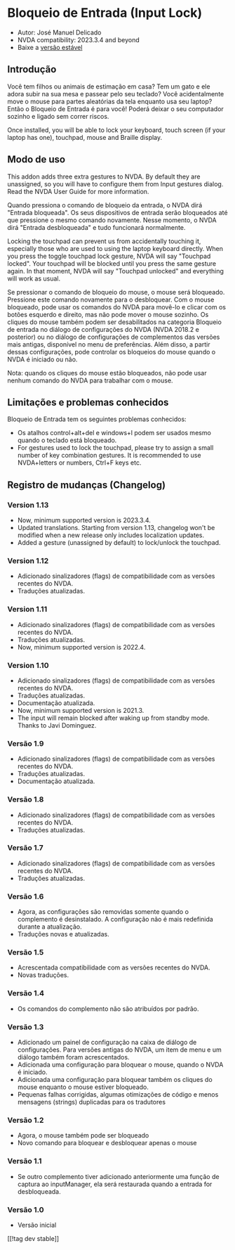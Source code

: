 # Bloqueio de Entrada (Input Lock) #

* Autor: José Manuel Delicado
* NVDA compatibility: 2023.3.4 and beyond
* Baixe a [versão estável][1]

## Introdução

Você tem filhos ou animais de estimação em casa? Tem um gato e ele adora
subir na sua mesa e passear  pelo seu teclado? Você acidentalmente move o
mouse para partes aleatórias da tela enquanto usa seu laptop? Então o
Bloqueio de Entrada é para você! Poderá deixar o seu computador sozinho e
ligado sem correr riscos.

Once installed, you will be able to lock your keyboard, touch screen (if
your laptop has one), touchpad, mouse and Braille display.

## Modo de uso

This addon adds three extra gestures to NVDA. By default they are
unassigned, so you will have to configure them from Input gestures
dialog. Read the NVDA User Guide for more information.

Quando pressiona o comando de bloqueio da entrada, o NVDA dirá "Entrada
bloqueada". Os seus dispositivos de entrada serão bloqueados até que
pressione o mesmo comando novamente. Nesse momento, o NVDA dirá "Entrada
desbloqueada" e tudo funcionará normalmente.

Locking the touchpad can prevent us from accidentally touching it,
especially those who are used to using the laptop keyboard directly. When
you press the toggle touchpad lock gesture, NVDA will say "Touchpad
locked". Your touchpad will be blocked until you press the same gesture
again. In that moment, NVDA will say "Touchpad unlocked" and everything will
work as usual.

Se pressionar o comando de bloqueio do mouse, o mouse será
bloqueado. Pressione este comando novamente para o desbloquear. Com o mouse
bloqueado, pode usar os comandos do NVDA para movê-lo e clicar com os botões
esquerdo e direito, mas não pode mover o mouse sozinho. Os cliques do mouse
também podem ser desabilitados na categoria Bloqueio de entrada no diálogo
de configurações do NVDA (NVDA 2018.2 e posterior) ou no diálogo de
configurações de complementos das versões mais antigas, disponível no menu
de preferências. Além disso, a partir dessas configurações, pode controlar
os bloqueios do mouse quando o NVDA é iniciado ou não.

Nota: quando os cliques do mouse estão bloqueados, não pode usar nenhum
comando do NVDA para trabalhar com o mouse.

## Limitações e problemas conhecidos

Bloqueio de Entrada tem os seguintes problemas conhecidos:

* Os atalhos control+alt+del e windows+l podem ser usados mesmo quando o
  teclado está bloqueado.
* For gestures used to lock the touchpad, please try to assign a small
  number of key combination gestures. It is recommended to use NVDA+letters
  or numbers, Ctrl+F keys etc.

## Registro de mudanças (Changelog)

### Version 1.13

* Now, minimum supported version is 2023.3.4.
* Updated translations. Starting from version 1.13, changelog won't be
  modified when a new release only includes localization updates.
* Added a gesture (unassigned by default) to lock/unlock the touchpad.

### Version 1.12

* Adicionado sinalizadores (flags) de compatibilidade com as versões
  recentes do NVDA.
* Traduções atualizadas.

### Version 1.11

* Adicionado sinalizadores (flags) de compatibilidade com as versões
  recentes do NVDA.
* Traduções atualizadas.
* Now, minimum supported version is 2022.4.

### Version 1.10

* Adicionado sinalizadores (flags) de compatibilidade com as versões
  recentes do NVDA.
* Traduções atualizadas.
* Documentação atualizada.
* Now, minimum supported version is 2021.3.
* The input will remain blocked after waking up from standby mode. Thanks to
  Javi Dominguez.

### Versão 1.9

* Adicionado sinalizadores (flags) de compatibilidade com as versões
  recentes do NVDA.
* Traduções atualizadas.
* Documentação atualizada.

### Versão 1.8

* Adicionado sinalizadores (flags) de compatibilidade com as versões
  recentes do NVDA.
* Traduções atualizadas.

### Versão 1.7

* Adicionado sinalizadores (flags) de compatibilidade com as versões
  recentes do NVDA.
* Traduções atualizadas.

### Versão 1.6

* Agora, as configurações são removidas somente quando o complemento é
  desinstalado. A configuração não é mais redefinida durante a atualização.
* Traduções novas e atualizadas.

### Versão 1.5

* Acrescentada compatibilidade com as versões recentes do NVDA.
* Novas traduções.

### Versão 1.4

* Os comandos do complemento não são atribuídos por padrão.

### Versão 1.3

* Adicionado um painel de configuração na caixa de diálogo de
  configurações. Para versões antigas do NVDA, um item de menu e um diálogo
  também foram acrescentados.
* Adicionada uma configuração para bloquear o mouse, quando o NVDA é
  iniciado.
* Adicionada uma configuração para bloquear também os cliques do mouse
  enquanto o mouse estiver bloqueado.
* Pequenas falhas corrigidas, algumas otimizações de código e menos
  mensagens (strings) duplicadas para os tradutores

### Versão 1.2

* Agora, o mouse também pode ser bloqueado
* Novo comando para bloquear e desbloquear apenas o mouse

### Versão 1.1

* Se outro complemento tiver adicionado anteriormente uma função de captura
  ao inputManager, ela será restaurada quando a entrada for desbloqueada.

### Versão 1.0

* Versão inicial

[[!tag dev stable]]

[1]: https://www.nvaccess.org/addonStore/legacy?file=inputLock
